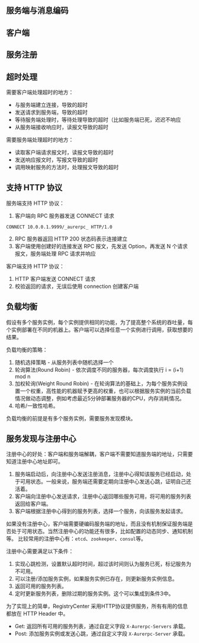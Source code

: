 ## 服务端与消息编码

## 客户端

## 服务注册

## 超时处理

需要客户端处理超时的地方：
- 与服务端建立连接，导致的超时
- 发送请求到服务端，导致的超时
- 等待服务端处理时，等待处理导致的超时（比如服务端已死，迟迟不响应
- 从服务端接收响应时，读报文导致的超时

需要服务端处理超时的地方：
- 读取客户端请求报文时，读报文导致的超时
- 发送响应报文时，写报文导致的超时
- 调用映射服务的方法时，处理报文导致的超时

## 支持 HTTP 协议

服务端支持 HTTP 协议：
1. 客户端向 RPC 服务器发送 CONNECT 请求
```
CONNECT 10.0.0.1.9999/_aurerpc_ HTTP/1.0
```
2. RPC 服务器返回 HTTP 200 状态码表示连接建立
3. 客户端使用创建好的连接发送 RPC 报文，先发送 Option，再发送 N 个请求报文，服务端处理 RPC 请求并响应

客户端支持 HTTP 协议：
1. HTTP 客户端发送 CONNECT 请求
2. 校验返回的请求，无误后使用 connection 创建客户端

## 负载均衡

假设有多个服务实例，每个实例提供相同的功能，为了提高整个系统的吞吐量，每个实例部署在不同的机器上。客户端可以选择任意一个实例进行调用，获取想要的结果。

负载均衡的策略：
1. 随机选择策略 - 从服务列表中随机选择一个
2. 轮询算法(Round Robin) - 依次调度不同的服务器，每次调度执行 i = (i+1) mod n
3. 加权轮询(Weight Round Robin) - 在轮询算法的基础上，为每个服务实例设置一个权重，高性能的机器赋予更高的权重，也可以根据服务实例的当前负载情况做动态调整，例如考虑最近5分钟部署服务器的CPU，内存消耗情况。
4. 哈希/一致性哈希。

负载均衡的前提是有多个服务实例，需要服务发现模块。

## 服务发现与注册中心

注册中心的好处：客户端和服务端解耦，客户端不需要知道服务端的地址，只需要知道注册中心地址即可。
1. 服务端启动后，向注册中心发送注册消息，注册中心得知该服务已经启动，处于可用状态。一般来说，服务端还需要定期向注册中心发送心跳，证明自己还活着。
2. 客户端向注册中心发送请求，注册中心返回哪些服务可用，将可用的服务列表返回给客户端。
3. 客户端根据注册中心得到的服务列表，选择一个服务，向该服务发起请求。

如果没有注册中心，客户端需要硬编码服务端的地址，而且没有机制保证服务端是否处于可用状态。当然注册中心的功能还有很多，比如配置的动态同步、通知机制等。
比较常用的注册中心有：`etcd`、`zookeeper`、`consul`等。

注册中心需要满足以下条件：
1. 实现心跳检测，设置默认超时时间，超过该时间则认为服务已死，标记服务为不可用。
2. 可以注册/添加服务实例，如果服务实例已存在，则更新服务实例信息。
3. 返回可用的服务列表。
4. 定时更新服务列表，删除过期的服务实例。这个可以集成到条件3中。

为了实现上的简单，RegistryCenter 采用HTTP协议提供服务，所有有用的信息都放在 HTTP Header 中。
- Get: 返回所有可用的服务列表，通过自定义字段 `X-Aurerpc-Servers` 承载。
- Post: 添加服务实例或发送心跳，通过自定义字段 `X-Aurerpc-Server` 承载。
